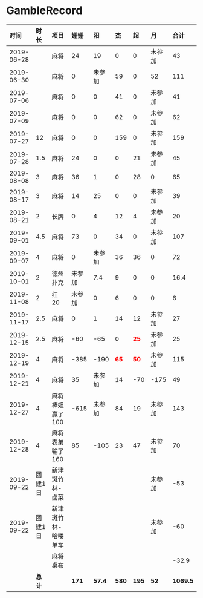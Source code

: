 # GambleRecord
时间 | 时长 | 项目 | 姗姗 | 阳 | 杰 | 超 | 月 | 合计
:---- | :--- | :--- | :--- | :--- | :--- | :--- | :--- | :---
2019-06-28 |  | 麻将 | 24 | 19 | 0 | 0 | 未参加 | 43
2019-06-30 |  | 麻将 | 0 | 未参加 | 59 | 0 | 52 | 111
2019-07-06 |  | 麻将 | 0 | 0 | 41 | 0 | 未参加 | 41
2019-07-09 |  | 麻将 | 0 | 0 | 62 | 0 | 未参加 | 62
2019-07-27 | 12 | 麻将 | 0 | 0 | 159 | 0 | 未参加 | 159
2019-07-28 | 1.5 | 麻将 | 24 | 0 | 0 | 21 | 未参加 | 45
2019-08-08 | 3 | 麻将 | 36 | 1 | 0 | 28 | 0 | 65
2019-08-17 | 3 | 麻将 | 14 | 25 | 0 | 0 | 未参加 | 39
2019-08-21 | 2 | 长牌 | 0 | 4 | 12 | 4 | 未参加 | 20
2019-09-01 | 4.5 | 麻将 | 73 | 0 | 34 | 0 | 未参加 | 107
2019-09-07 | 4 | 麻将 | 0 | 未参加 | 36 | 36 | 0 | 72
2019-10-01 | 2 | 德州扑克 | 未参加 | 7.4 | 9 | 0 | 0 | 16.4
2019-11-08 | 2 | 红20 | 未参加 | 0 | 6 | 0 | 0 | 6
2019-11-17 | 2.5 | 麻将 | 0 | 1 | 14 | 12 | 未参加 | 27
2019-12-15 | 2.5 | 麻将 | -60 | -65 | 0 | <font color=#FF0000 ><b>25</b></font> | 未参加 | 25
2019-12-19 | 4 | 麻将 | -385 | -190 | <font color=#FF0000 ><b>65</b></font> | <font color=#FF0000 ><b>50</b></font> | 未参加 | 115
2019-12-21 | 4 | 麻将 | 35 | 未参加 | 14 | -70 | -175 | 49
2019-12-27 | 4 | 麻将棒姐赢了100| -615 | 未参加 | 84 | 19 | 未参加 | 143
2019-12-28 | 4 | 麻将表弟输了160| 85 | -105 | 23 | 47 | 未参加 | 70
2019-09-22 | 团建1日 | 新津斑竹林-卤菜 |  |  |  |  | 未参加 | -53
2019-09-22 | 团建1日 | 新津斑竹林-哈喽单车 |  |  |  |  | 未参加 | -60
 |  |  | 麻将桌布 |  |  |  | | | -32.9
 |  | **总计** | | **171** | **57.4** | **580** | **195** | **52** | **1069.5**
